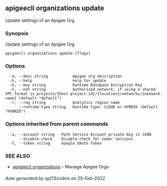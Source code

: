 ## apigeecli organizations update

Update settings of an Apigee Org

### Synopsis

Update settings of an Apigee Org

```
apigeecli organizations update [flags]
```

### Options

```
  -d, --desc string           Apigee org description
  -h, --help                  help for update
  -k, --key string            Runtime Database Encryption Key
  -n, --net string            Authorized network; if using a shared VPC format is projects/{host-project-id}/{location}/networks/{network-name} (default "default")
  -r, --reg string            Analytics region name
      --runtime-type string   Runtime type: CLOUD or HYBRID (default "HYBRID")
```

### Options inherited from parent commands

```
  -a, --account string   Path Service Account private key in JSON
      --disable-check    Disable check for newer versions
  -t, --token string     Google OAuth Token
```

### SEE ALSO

* [apigeecli organizations](apigeecli_organizations.md)	 - Manage Apigee Orgs

###### Auto generated by spf13/cobra on 25-Feb-2022
